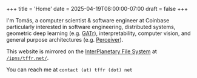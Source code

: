 +++
title = 'Home'
date = 2025-04-19T08:00:00-07:00
draft = false
+++

I'm Tomás, a computer scientist & software engineer at Coinbase particularly interested in software engineering, distributed systems,
geometric deep learning (e.g. [GATr](https://arxiv.org/pdf/2305.18415.pdf)),
interpretability, computer vision, and general purpose architectures (e.g. [Perceiver](https://www.deepmind.com/blog/building-architectures-that-can-handle-the-worlds-data)).

This website is mirrored on the <i class="fa-solid fa-globe"></i> [InterPlanetary File System](https://ipfs.tech/) at [`/ipns/tffr.net/`](ipns://k51qzi5uqu5dm0wdc8z7xp6a0952h7yhnv9e0wz0ysz6mrwnujm78ym4eylx9u/). 

You can reach me at `contact (at) tffr (dot) net`
